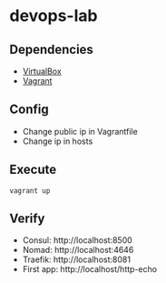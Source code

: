 # devops-lab

## Dependencies

- [VirtualBox](https://www.virtualbox.org/)
- [Vagrant](https://www.vagrantup.com/)

## Config

- Change public ip in Vagrantfile
- Change ip in hosts

## Execute

```shell
vagrant up
```

## Verify
- Consul: http://localhost:8500
- Nomad: http://localhost:4646
- Traefik: http://localhost:8081
- First app: http://localhost/http-echo

